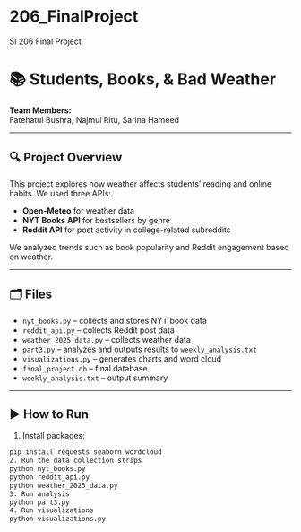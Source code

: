 # 206_FinalProject
SI 206 Final Project

# 📚 Students, Books, & Bad Weather

**Team Members:**  
Fatehatul Bushra, Najmul Ritu, Sarina Hameed

---

## 🔍 Project Overview

This project explores how weather affects students’ reading and online habits. We used three APIs:
- **Open-Meteo** for weather data
- **NYT Books API** for bestsellers by genre
- **Reddit API** for post activity in college-related subreddits

We analyzed trends such as book popularity and Reddit engagement based on weather.

---

## 🗂 Files

- `nyt_books.py` – collects and stores NYT book data  
- `reddit_api.py` – collects Reddit post data  
- `weather_2025_data.py` – collects weather data  
- `part3.py` – analyzes and outputs results to `weekly_analysis.txt`  
- `visualizations.py` – generates charts and word cloud  
- `final_project.db` – final database  
- `weekly_analysis.txt` – output summary  

---

## ▶️ How to Run

1. Install packages:
```bash
pip install requests seaborn wordcloud
2. Run the data collection strips
python nyt_books.py
python reddit_api.py
python weather_2025_data.py
3. Run analysis
python part3.py
4. Run visualizations
python visualizations.py
